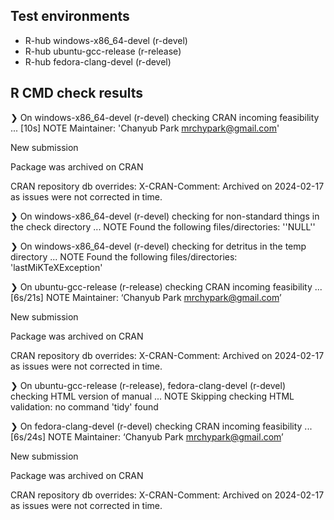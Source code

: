 ## Test environments
- R-hub windows-x86_64-devel (r-devel)
- R-hub ubuntu-gcc-release (r-release)
- R-hub fedora-clang-devel (r-devel)

## R CMD check results
❯ On windows-x86_64-devel (r-devel)
  checking CRAN incoming feasibility ... [10s] NOTE
  Maintainer: 'Chanyub Park <mrchypark@gmail.com>'
  
  New submission
  
  Package was archived on CRAN
  
  CRAN repository db overrides:
    X-CRAN-Comment: Archived on 2024-02-17 as issues were not corrected
      in time.

❯ On windows-x86_64-devel (r-devel)
  checking for non-standard things in the check directory ... NOTE
  Found the following files/directories:
    ''NULL''

❯ On windows-x86_64-devel (r-devel)
  checking for detritus in the temp directory ... NOTE
  Found the following files/directories:
    'lastMiKTeXException'

❯ On ubuntu-gcc-release (r-release)
  checking CRAN incoming feasibility ... [6s/21s] NOTE
  Maintainer: ‘Chanyub Park <mrchypark@gmail.com>’
  
  New submission
  
  Package was archived on CRAN
  
  CRAN repository db overrides:
    X-CRAN-Comment: Archived on 2024-02-17 as issues were not corrected
      in time.

❯ On ubuntu-gcc-release (r-release), fedora-clang-devel (r-devel)
  checking HTML version of manual ... NOTE
  Skipping checking HTML validation: no command 'tidy' found

❯ On fedora-clang-devel (r-devel)
  checking CRAN incoming feasibility ... [6s/24s] NOTE
  Maintainer: ‘Chanyub Park <mrchypark@gmail.com>’
  
  New submission
  
  Package was archived on CRAN
  
  CRAN repository db overrides:
    X-CRAN-Comment: Archived on 2024-02-17 as issues were not corrected
      in time.
